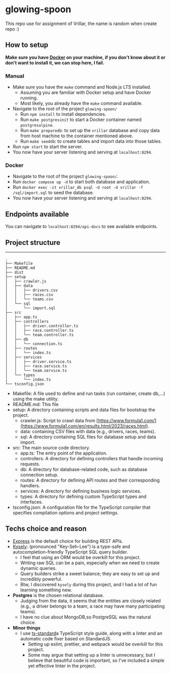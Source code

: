 # glowing-spoon
This repo use for assignment of Vrillar, the name is random when create repo :)

## How to setup
**Make sure you have [Docker](https://www.docker.com/) on your machine, if you don't know about it or don't want to install it, we can stop here, I fail.**
### Manual
- Make sure you have the `make` command and Node.js LTS installed.
  - Assuming you are familiar with Docker setup and have Docker running.
  - Most likely, you already have the `make` command available.
- Navigate to the root of the project `glowing-spoon/`
  - Run `npm install` to install dependencies.
  - Run `make postgresinit` to start a Docker container named `postgresalpine`.
  - Run `make preparedb`: to set up the `vrillar` database and copy data from host machine to the container mentioned above.
  - Run `make seeddb`: to create tables and import data into those tables.
- Run `npm start` to start the server.
- You now have your server listening and serving at `localhost:8294`.

### Docker
- Navigate to the root of the project `glowing-spoon/`.
- Run `docker compose up -d` to start both database and application.
- Run `docker exec -it vrillar_db psql -U root -d vrillar -f /sql/import.sql` to seed the database.
- You now have your server listening and serving at `localhost:8294`.

## Endpoints available
You can navigate to `localhost:8294/api-docs` to see available endpoints.

## Project structure
---
```
.
├── Makefile
├── README.md
├── dist
├── setup
│   ├── crawler.js
│   ├── data
│   │   ├── drivers.csv
│   │   ├── races.csv
│   │   └── teams.csv
│   └── sql
│       └── import.sql
├── src
│   ├── app.ts                     
│   ├── controllers
│   │   ├── driver.controller.ts
│   │   ├── race.controller.ts
│   │   └── team.controller.ts
│   ├── db
│   │   └── connection.ts
│   ├── routes
│   │   └── index.ts
│   ├── services
│   │   ├── driver.service.ts
│   │   ├── race.service.ts
│   │   └── team.service.ts
│   └── types
│       └── index.ts
└── tsconfig.json
```

- Makefile: A file used to define and run tasks (run container, create db,...) using the make utility.
- README.md: This file
- setup: A directory containing scripts and data files for bootstrap the project.
  - crawler.js: Script to crawl data from [https://www.formula1.com/](https://www.formula1.com/en/results.html/2023/races.html).
  - data: containing CSV files with data (e.g., drivers, races, teams).
  - sql: A directory containing SQL files for database setup and data import.
- src: The main source code directory.
  - app.ts: The entry point of the application.
  - controllers: A directory for defining controllers that handle incoming requests.
  - db: A directory for database-related code, such as database connection setup.
  - routes: A directory for defining API routes and their corresponding handlers.
  - services: A directory for defining business logic services.
  - types: A directory for defining custom TypeScript types and interfaces.
- tsconfig.json: A configuration file for the TypeScript compiler that specifies compilation options and project settings.

## Techs choice and reason
- [Express](https://www.npmjs.com/package/express) is the default choice for building REST APIs.
- [Kysely](https://www.npmjs.com/package/kysely): (pronounced "Key-Seh-Lee") is a type-safe and autocompletion-friendly TypeScript SQL query builder.
  - I feel that using an ORM would be overkill for this project.
  - Writing raw SQL can be a pain, especially when we need to create dynamic queries.
  - Query builders strike a sweet balance; they are easy to set up and incredibly powerful.
  - Btw,  I discovered `kysely` during this project, and I had a lot of fun learning something new.
- **Postgres** is the chosen relational database.
  - Judging from the data, it seems that the entities are closely related (e.g., a driver belongs to a team, a race may have many participating teams).
  - I have no clue about MongoDB,so PostgreSQL was the natural choice.
- **Minor things**
  - I use [ts-standard](https://www.npmjs.com/package/ts-standard)a TypeScript style guide, along with a linter and an automatic code fixer based on StandardJS.
    - Setting up eslint, prettier, and webpack would be overkill for this project.
    - Some may argue that setting up a linter is unnecessary, but I believe that beautiful code is important, so I've included a simple yet effective linter in the project.
  